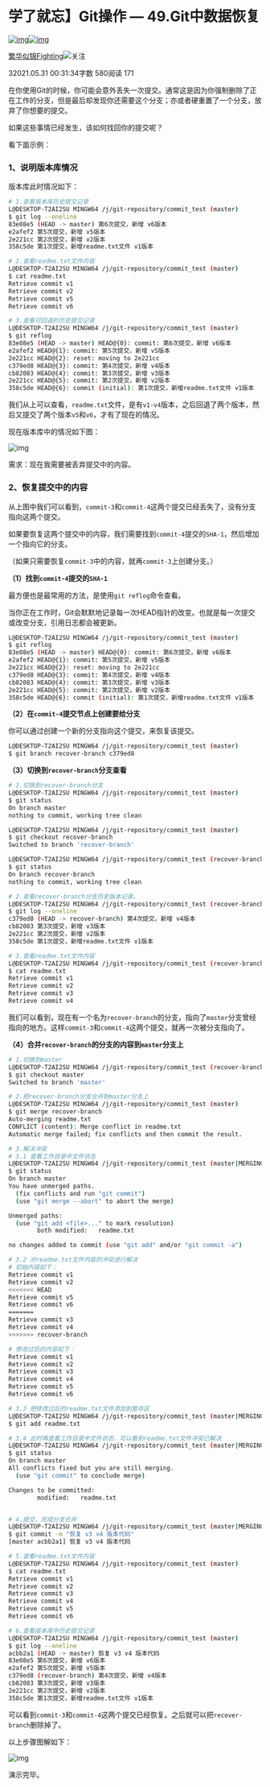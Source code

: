 # 学了就忘】Git操作 — 49.Git中数据恢复

[![img](https://upload.jianshu.io/users/upload_avatars/2495229/2fda2e40-0e38-4324-9cd6-b4f7dcc12479.jpg?imageMogr2/auto-orient/strip|imageView2/1/w/96/h/96/format/webp)![img](https://upload.jianshu.io/admin/source_image/38d6c2d5867e9827c1f5?imageMogr2/auto-orient/strip|imageView2/1/w/134/h/134/format/webp)](https://www.jianshu.com/u/fa63cd14aa2c)

[繁华似锦Fighting](https://www.jianshu.com/u/fa63cd14aa2c)[![  ](https://upload.jianshu.io/user_badge/19c2bea4-c7f7-467f-a032-4fed9acbc55d)](https://www.jianshu.com/mobile/creator)关注

32021.05.31 00:31:34字数 580阅读 171

在你使用Git的时候，你可能会意外丢失一次提交。通常这是因为你强制删除了正在工作的分支，但是最后却发现你还需要这个分支；亦或者硬重置了一个分支，放弃了你想要的提交。

如果这些事情已经发生，该如何找回你的提交呢？

看下面示例：

### 1、说明版本库情况

版本库此时情况如下：



```bash
# 1.查看版本库历史提交记录
L@DESKTOP-T2AI2SU MINGW64 /j/git-repository/commit_test (master)
$ git log --oneline
83e08e5 (HEAD -> master) 第6次提交，新增 v6版本
e2afef2 第5次提交，新增 v5版本
2e221cc 第2次提交，新增 v2版本
358c5de 第1次提交，新增readme.txt文件 v1版本

# 2.查看readme.txt文件内容
L@DESKTOP-T2AI2SU MINGW64 /j/git-repository/commit_test (master)
$ cat readme.txt
Retrieve commit v1
Retrieve commit v2
Retrieve commit v5
Retrieve commit v6

# 3.查看可回退的历史提交记录
L@DESKTOP-T2AI2SU MINGW64 /j/git-repository/commit_test (master)
$ git reflog
83e08e5 (HEAD -> master) HEAD@{0}: commit: 第6次提交，新增 v6版本
e2afef2 HEAD@{1}: commit: 第5次提交，新增 v5版本
2e221cc HEAD@{2}: reset: moving to 2e221cc
c379ed8 HEAD@{3}: commit: 第4次提交，新增 v4版本
cb82083 HEAD@{4}: commit: 第3次提交，新增 v3版本
2e221cc HEAD@{5}: commit: 第2次提交，新增 v2版本
358c5de HEAD@{6}: commit (initial): 第1次提交，新增readme.txt文件 v1版本
```

我们从上可以查看，`readme.txt`文件，是有`v1-v4`版本，之后回退了两个版本，然后又提交了两个版本`v5`和`v6`，才有了现在的情况。

现在版本库中的情况如下图：

![img](https://upload-images.jianshu.io/upload_images/2495229-94b0049cefbf8b5a.png?imageMogr2/auto-orient/strip|imageView2/2/w/778/format/webp)

需求：现在我需要被丢弃提交中的内容。

### 2、恢复提交中的内容

从上图中我们可以看到，`commit-3`和`commit-4`这两个提交已经丢失了，没有分支指向这两个提交。

如果要恢复这两个提交中的内容，我们需要找到`commit-4`提交的`SHA-1`，然后增加一个指向它的分支。

（如果只需要恢复`commit-3`中的内容，就再`commit-3`上创建分支。）

**（1）找到`commit-4`提交的`SHA-1`**

最方便也是最常用的方法，是使用`git reflog`命令查看。

当你正在工作时，Git会默默地记录每一次HEAD指针的改变。也就是每一次提交或改变分支，引用日志都会被更新。



```bash
L@DESKTOP-T2AI2SU MINGW64 /j/git-repository/commit_test (master)
$ git reflog
83e08e5 (HEAD -> master) HEAD@{0}: commit: 第6次提交，新增 v6版本
e2afef2 HEAD@{1}: commit: 第5次提交，新增 v5版本
2e221cc HEAD@{2}: reset: moving to 2e221cc
c379ed8 HEAD@{3}: commit: 第4次提交，新增 v4版本
cb82083 HEAD@{4}: commit: 第3次提交，新增 v3版本
2e221cc HEAD@{5}: commit: 第2次提交，新增 v2版本
358c5de HEAD@{6}: commit (initial): 第1次提交，新增readme.txt文件 v1版本
```

**（2）在`commit-4`提交节点上创建要给分支**

你可以通过创建一个新的分支指向这个提交，来恢复该提交。



```bash
L@DESKTOP-T2AI2SU MINGW64 /j/git-repository/commit_test (master)
$ git branch recover-branch c379ed8
```

**（3）切换到`recover-branch`分支查看**



```bash
# 1.切换到recover-branch分支
L@DESKTOP-T2AI2SU MINGW64 /j/git-repository/commit_test (master)
$ git status
On branch master
nothing to commit, working tree clean

L@DESKTOP-T2AI2SU MINGW64 /j/git-repository/commit_test (master)
$ git checkout recover-branch
Switched to branch 'recover-branch'

L@DESKTOP-T2AI2SU MINGW64 /j/git-repository/commit_test (recover-branch)
$ git status
On branch recover-branch
nothing to commit, working tree clean

# 2.查看recover-branch分支历史版本记录。
L@DESKTOP-T2AI2SU MINGW64 /j/git-repository/commit_test (recover-branch)
$ git log --oneline
c379ed8 (HEAD -> recover-branch) 第4次提交，新增 v4版本
cb82083 第3次提交，新增 v3版本
2e221cc 第2次提交，新增 v2版本
358c5de 第1次提交，新增readme.txt文件 v1版本

# 3.查看readme.txt文件内容
L@DESKTOP-T2AI2SU MINGW64 /j/git-repository/commit_test (recover-branch)
$ cat readme.txt
Retrieve commit v1
Retrieve commit v2
Retrieve commit v3
Retrieve commit v4
```

我们可以看到，现在有一个名为`recover-branch`的分支，指向了`master`分支曾经指向的地方。这样`commit-3`和`commit-4`这两个提交，就再一次被分支指向了。

**（4）合并`recover-branch`的分支的内容到`master`分支上**



```bash
# 1.切换到master
L@DESKTOP-T2AI2SU MINGW64 /j/git-repository/commit_test (recover-branch)
$ git checkout master
Switched to branch 'master'

# 2.把recover-branch分支合并到master分支上
L@DESKTOP-T2AI2SU MINGW64 /j/git-repository/commit_test (master)
$ git merge recover-branch
Auto-merging readme.txt
CONFLICT (content): Merge conflict in readme.txt
Automatic merge failed; fix conflicts and then commit the result.

# 3.解决冲突
# 3.1 查看工作目录中文件状态
L@DESKTOP-T2AI2SU MINGW64 /j/git-repository/commit_test (master|MERGING)
$ git status
On branch master
You have unmerged paths.
  (fix conflicts and run "git commit")
  (use "git merge --abort" to abort the merge)

Unmerged paths:
  (use "git add <file>..." to mark resolution)
        both modified:   readme.txt

no changes added to commit (use "git add" and/or "git commit -a")

# 3.2 对readme.txt文件内容的冲突进行解决
# 初始内容如下：
Retrieve commit v1
Retrieve commit v2
<<<<<<< HEAD
Retrieve commit v5
Retrieve commit v6
=======
Retrieve commit v3
Retrieve commit v4
>>>>>>> recover-branch

# 修改过后的内容如下：
Retrieve commit v1
Retrieve commit v2
Retrieve commit v3
Retrieve commit v4
Retrieve commit v5
Retrieve commit v6

# 3.3 把修改过后的readme.txt文件添加到暂存区
L@DESKTOP-T2AI2SU MINGW64 /j/git-repository/commit_test (master|MERGING)
$ git add readme.txt

# 3.4 此时再查看工作目录中文件状态，可以看到readme.txt文件冲突已解决
L@DESKTOP-T2AI2SU MINGW64 /j/git-repository/commit_test (master|MERGING)
$ git status
On branch master
All conflicts fixed but you are still merging.
  (use "git commit" to conclude merge)

Changes to be committed:
        modified:   readme.txt


# 4.提交，完成分支合并
L@DESKTOP-T2AI2SU MINGW64 /j/git-repository/commit_test (master|MERGING)
$ git commit -m "恢复 v3 v4 版本代码"
[master acbb2a1] 恢复 v3 v4 版本代码

# 5.查看readme.txt文件内容
L@DESKTOP-T2AI2SU MINGW64 /j/git-repository/commit_test (master)
$ cat readme.txt
Retrieve commit v1
Retrieve commit v2
Retrieve commit v3
Retrieve commit v4
Retrieve commit v5
Retrieve commit v6

# 6.查看版本库中历史提交记录
L@DESKTOP-T2AI2SU MINGW64 /j/git-repository/commit_test (master)
$ git log --oneline
acbb2a1 (HEAD -> master) 恢复 v3 v4 版本代码
83e08e5 第6次提交，新增 v6版本
e2afef2 第5次提交，新增 v5版本
c379ed8 (recover-branch) 第4次提交，新增 v4版本
cb82083 第3次提交，新增 v3版本
2e221cc 第2次提交，新增 v2版本
358c5de 第1次提交，新增readme.txt文件 v1版本
```

可以看到`commit-3`和`commit-4`这两个提交已经恢复。之后就可以把`recover-branch`删除掉了。

以上步骤图解如下：

![img](https://upload-images.jianshu.io/upload_images/2495229-c20525cefd184e88.png?imageMogr2/auto-orient/strip|imageView2/2/w/801/format/webp)

演示完毕。